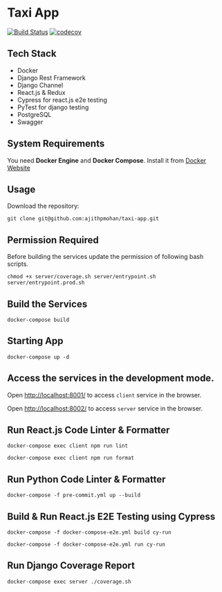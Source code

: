 # Taxi App

[![Build Status](https://travis-ci.com/ajithpmohan/taxi-app.svg?branch=master)](https://travis-ci.com/ajithpmohan/taxi-app) [![codecov](https://codecov.io/gh/ajithpmohan/taxi-app/branch/master/graph/badge.svg)](https://codecov.io/gh/ajithpmohan/taxi-app)

## Tech Stack

* Docker
* Django Rest Framework
* Django Channel
* React.js & Redux
* Cypress for react.js e2e testing
* PyTest for django testing
* PostgreSQL
* Swagger

## System Requirements

You need **Docker Engine** and **Docker Compose**. Install it from [Docker Website](https://docs.docker.com/)

## Usage

Download the repository:

    git clone git@github.com:ajithpmohan/taxi-app.git

## Permission Required

Before building the services update the permission of following bash scripts.

    chmod +x server/coverage.sh server/entrypoint.sh server/entrypoint.prod.sh

## Build the Services

    docker-compose build

## Starting App

    docker-compose up -d

## Access the services in the development mode.

Open [http://localhost:8001/](http://localhost:8001/) to access `client` service in the browser.

Open [http://localhost:8002/](http://localhost:8002/) to access `server` service in the browser.

## Run React.js Code Linter & Formatter

    docker-compose exec client npm run lint

    docker-compose exec client npm run format

## Run Python Code Linter & Formatter

    docker-compose -f pre-commit.yml up --build

## Build & Run React.js E2E Testing using Cypress

    docker-compose -f docker-compose-e2e.yml build cy-run

    docker-compose -f docker-compose-e2e.yml run cy-run

## Run Django Coverage Report

    docker-compose exec server ./coverage.sh
